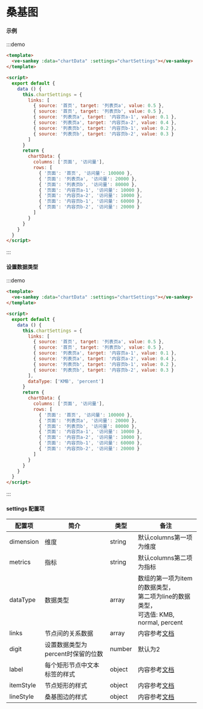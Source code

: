 # 桑基图

#### 示例

:::demo
```html
<template>
  <ve-sankey :data="chartData" :settings="chartSettings"></ve-sankey>
</template>

<script>
  export default {
    data () {
      this.chartSettings = {
        links: [
          { source: '首页', target: '列表页a', value: 0.5 },
          { source: '首页', target: '列表页b', value: 0.5 },
          { source: '列表页a', target: '内容页a-1', value: 0.1 },
          { source: '列表页a', target: '内容页a-2', value: 0.4 },
          { source: '列表页b', target: '内容页b-1', value: 0.2 },
          { source: '列表页b', target: '内容页b-2', value: 0.3 }
        ]
      }
      return {
        chartData: {
          columns: ['页面', '访问量'],
          rows: [
            { '页面': '首页', '访问量': 100000 },
            { '页面': '列表页a', '访问量': 20000 },
            { '页面': '列表页b', '访问量': 80000 },
            { '页面': '内容页a-1', '访问量': 10000 },
            { '页面': '内容页a-2', '访问量': 10000 },
            { '页面': '内容页b-1', '访问量': 60000 },
            { '页面': '内容页b-2', '访问量': 20000 }
          ]
        }
      }
    }
  }
</script>
```
:::

#### 设置数据类型

:::demo
```html
<template>
  <ve-sankey :data="chartData" :settings="chartSettings"></ve-sankey>
</template>

<script>
  export default {
    data () {
      this.chartSettings = {
        links: [
          { source: '首页', target: '列表页a', value: 0.5 },
          { source: '首页', target: '列表页b', value: 0.5 },
          { source: '列表页a', target: '内容页a-1', value: 0.1 },
          { source: '列表页a', target: '内容页a-2', value: 0.4 },
          { source: '列表页b', target: '内容页b-1', value: 0.2 },
          { source: '列表页b', target: '内容页b-2', value: 0.3 }
        ],
        dataType: ['KMB', 'percent']
      }
      return {
        chartData: {
          columns: ['页面', '访问量'],
          rows: [
            { '页面': '首页', '访问量': 100000 },
            { '页面': '列表页a', '访问量': 20000 },
            { '页面': '列表页b', '访问量': 80000 },
            { '页面': '内容页a-1', '访问量': 10000 },
            { '页面': '内容页a-2', '访问量': 10000 },
            { '页面': '内容页b-1', '访问量': 60000 },
            { '页面': '内容页b-2', '访问量': 20000 }
          ]
        }
      }
    }
  }
</script>
```
:::



#### settings 配置项

| 配置项 | 简介 | 类型 | 备注 |
| --- | --- | --- | --- |
| dimension | 维度 | string | 默认columns第一项为维度 |
| metrics | 指标 | string | 默认columns第二项为指标 |
| dataType | 数据类型 | array | 数组的第一项为item的数据类型，<br>第二项为line的数据类型，<br>可选值: KMB, normal, percent |
| links | 节点间的关系数据 | array | 内容参考[文档](http://echarts.baidu.com/option.html#series-sankey.links) |
| digit | 设置数据类型为percent时保留的位数 | number | 默认为2 |
| label | 每个矩形节点中文本标签的样式 | object | 内容参考[文档](http://echarts.baidu.com/option.html#series-sankey.label) |
| itemStyle | 节点矩形的样式 | object | 内容参考[文档](http://echarts.baidu.com/option.html#series-sankey.itemStyle) |
| lineStyle | 桑基图边的样式 | object | 内容参考[文档](http://echarts.baidu.com/option.html#series-sankey.lineStyle) |
